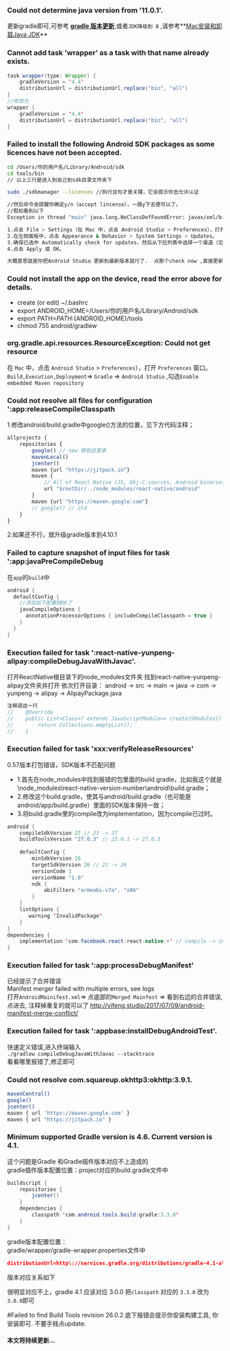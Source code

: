 ### Could not determine java version from '11.0.1'.  
更新gradle即可,可参考 **[gradle 版本更新](https://www.chuchur.com/article/android-studio-gradle-update)**,或者`JDK降级到 8` ,请参考**[Mac安装和卸载Java JDK](https://www.chuchur.com/article/mac-install-and-uninstall-java-jdk)**

### Cannot add task 'wrapper' as a task with that name already exists.
```java
task wrapper(type: Wrapper) {
    gradleVersion = '4.4'    
    distributionUrl = distributionUrl.replace("bin", "all")
}
//修改为
wrapper {
    gradleVersion = '4.4'
    distributionUrl = distributionUrl.replace("bin", "all")
}
```

### Failed to install the following Android SDK packages as some licences have not been accepted.

```sh
cd /Users/你的用户名/Library/Android/sdk
cd tools/bin
// 以上三行是进入到自己到sdk目录文件夹下

sudo ./sdkmanager --licenses //执行这句才是关键，它会提示你去允许认证

//然后命令会提醒你确定y/n（accept lincense），一路y下去便可以了。
//假如看到以下
Exception in thread "main" java.lang.NoClassDefFoundError: javax/xml/bind/annotation/XmlSchema

1.点击 File > Settings（在 Mac 中，点击 Android Studio > Preferences），打开 Preferences 窗口。
2.在左侧面板中，点击 Appearance & Behavior > System Settings > Updates。
3.确保已选中 Automatically check for updates，然后从下拉列表中选择一个渠道（见图 1）。
4.点击 Apply 或 OK。

大概意思就是你把Android Studio 更新到最新版本就行了.  点那个check now ,直接更新
```

### Could not install the app on the device, read the error above for details.
- create (or edit) ~/.bashrc
- export ANDROID_HOME=/Users/你的用户名/Library/Android/sdk
- export PATH=${PATH}:${ANDROID_HOME}/tools
- chmod 755 android/gradlew
 

### org.gradle.api.resources.ResourceException: Could not get resource

在 `Mac` 中，点击 `Android Studio` > `Preferences`），打开 `Preferences` 窗口。
`Build,Execution,Deployment`=> `Gradle` => `Android Studio` ,勾选`Enable embedded Maven repository`

### Could not resolve all files for configuration ':app:releaseCompileClasspath
1.修改android/build.gradle中google()方法的位置，见下方代码注释；
```js
allprojects {
    repositories {
        google() // new 移到这里来
        mavenLocal()
        jcenter()
        maven {url "https://jitpack.io"}
        maven {
            // All of React Native (JS, Obj-C sources, Android binaries) is installed from npm
            url "$rootDir/../node_modules/react-native/android"
        }
        maven {url "https://maven.google.com"}
        // google() // old
    }
}
```
2.如果还不行，就升级gradle版本到4.10.1

### Failed to capture snapshot of input files for task ':app:javaPreCompileDebug
在`app`的`build`中
```java
android {
  defaultConfig {
    //添加如下配置就OK了
    javaCompileOptions { 
      annotationProcessorOptions { includeCompileClasspath = true } 
    }
  }
}
```
### Execution failed for task ':react-native-yunpeng-alipay:compileDebugJavaWithJavac'.
打开ReactNative根目录下的node_modules文件夹
找到react-native-yunpeng-alipay文件夹并打开
依次打开目录：
android -> src -> main -> java -> com -> yunpeng -> alipay -> AlipayPackage.java
 ```js
 注释调这一行
//    @Override
//    public List<Class<? extends JavaScriptModule>> createJSModules() {
//        return Collections.emptyList();
//    }

 ```
### Execution failed for task 'xxx:verifyReleaseResources'
0.57版本打包错误，SDK版本不匹配问题   
- 1.首先在node_modules中找到报错的包里面的build.gradle，比如我这个就是\node_modules\react-native-version-number\android\build.gradle；
- 2.修改这个build.gradle，使其与android/build.gradle（也可能是android/app/build.gradle）里面的SDK版本保持一致；
- 3.将build.gradle里的compile改为implementation，因为compile已过时。
```java
android {
    compileSdkVersion 27 // 23 -> 27
    buildToolsVersion "27.0.3" // 23.0.1 -> 27.0.3
 
    defaultConfig {
        minSdkVersion 16
        targetSdkVersion 26 // 22 -> 26
        versionCode 1
        versionName "1.0"
        ndk {
            abiFilters "armeabi-v7a", "x86"
        }
    }
    lintOptions {
       warning 'InvalidPackage'
    }
}
dependencies {
    implementation 'com.facebook.react:react-native:+' // compile -> implementation
}
```

### Execution failed for task ':app:processDebugManifest'
已经提示了合并错误   
Manifest merger failed with multiple errors, see logs   
打开`AndroidMainifest.xml`=> 点底部的`Merged Mainfest` => 看到右边的合并错误, 点进去, 注释掉重复的就可以了
http://yifeng.studio/2017/07/09/android-manifest-merge-conflict/

### Execution failed for task ':appbase:installDebugAndroidTest'.
快速定义错误,进入终端输入   
`./gradlew compileDebugJavaWithJavac --stacktrace`   
看看哪里报错了,修正即可
###  Could not resolve com.squareup.okhttp3:okhttp:3.9.1.
```sh
mavenCentral()
google()
jcenter()
maven { url 'https://maven.google.com' }
maven { url "https://jitpack.io" }
```

### Minimum supported Gradle version is 4.6. Current version is 4.1.
这个问题是Gradle 和Gradle插件版本对应不上造成的   
gradle插件版本配置位置：project对应的build.gradle文件中   
```java
buildscript {
    repositories {
        jcenter()
    }
    dependencies {
        classpath 'com.android.tools.build:gradle:3.3.0' 
    }
}
```
gradle版本配置位置：   
gradle/wrapper/gradle-wrapper.properties文件中
```json
distributionUrl=http\://services.gradle.org/distributions/gradle-4.1-all.zip
```
版本对应关系如下

很明显对应不上，gradle 4.1 应该对应 3.0.0
把`classpath` 对应的 `3.3.0` 改为`3.0.0`即可

#Failed to find Build Tools revision 26.0.2
底下报错会提示你安装构建工具, 你安装即可.  不要手贱点update. 


#### 本文将持续更新...